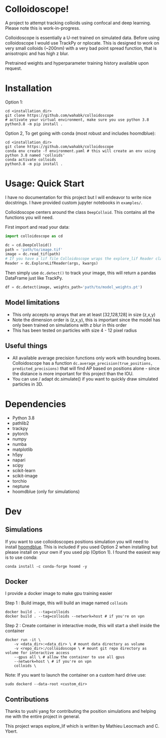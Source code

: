 # Colloidoscope!

A project to attempt tracking colloids using confocal and deep learning. Please note this is work-in-progress.

Colloidoscope is essentially a U-net trained on simulated data. Before using colloidoscope I would use TrackPy or nplocate. This is designed to work on very small colloids (~200nm) with a very bad point spread function, that is anisotropic and has high z blur.

Pretrained weights and hyperparameter training history available upon request.

# Installation

Option 1:

```
cd <installation_dir>
git clone https://github.com/wahabk/colloidoscope
# activate your virtual environment, make sure you use python 3.8
python3.8 -m pip install .
```

Option 2, To get going with conda (most robust and includes hoomdblue):

```
cd <installation_dir>
git clone https://github.com/wahabk/colloidoscope
conda env create -f environment.yaml # this will create an env using python 3.8 named 'colloids'
conda activate colloids
python3.8 -m pip install .
```

# Usage: Quick Start

I have no documentation for this project but I will endeavor to write nice docstrings. I have provided custom jupyter notebooks in ```examples/```.

Colloidoscope centers around the class ```DeepColloid```. This contains all the functions you will need.

First import and read your data:

```Python
import colloidoscope as cd

dc = cd.DeepColloid()
path = 'path/to/image.tif'
image = dc.read_tif(path)
# If you have a lif file Colloidoscope wraps the explore_lif Reader class
Reader = dc.ExploreLifReader(args, kwargs)
```

Then simply use ```dc.detect()``` to track your image, this will return a pandas DataFrame just like TrackPy.

```Python
df = dc.detect(image, weights_path='path/to/model_weights.pt')
```

## Model limitations
- This only accepts np arrays that are at least [32,128,128] in size (z,x,y)
- Note the dimension order is (z,x,y), this is important since the model has only been trained on simulations with z blur in this order
- This has been tested on particles with size 4 - 12 pixel radius

## Useful things
- All available average precision functions only work with bounding boxes. Colloidoscope has a function ```dc.average_precision(true_positions, predicted_precisions)``` that will find AP based on positions alone - since the distance is more important for this project than the IOU.
- You can use / adapt dc.simulate() if you want to quickly draw simulated particles in 3D. 

# Dependencies

 - Python 3.8
 - pathlib2 
 - trackpy 
 - pytorch 
 - numpy 
 - numba 
 - matplotlib 
 - h5py 
 - napari 
 - scipy 
 - scikit-learn 
 - scikit-image 
 - torchio 
 - neptune 
 - hoomdblue (only for simulations)

# Dev 
## Simulations

If you want to use colloidoscopes positions simulation you will need to install [hoomdblue](https://github.com/glotzerlab/hoomd-blue). This is included if you used Option 2 when installing but please install on your own if you used pip (Option 1). I found the easiest way is to use conda:

```conda install -c conda-forge hoomd -y```

## Docker

I provide a docker image to make gpu training easier

Step 1 : Build image, this will build an image named ```colloids```

```
docker build . --tag=colloids 
docker build . --tag=colloids --network=host # if you're on vpn
```

Step 2 : Create container in interactive mode, this will start a shell inside the container

```
docker run -it \
	-v <data_dir>:<data_dir> \ # mount data directory as volume
	-v <repo_dir>:/colloidoscope \ # mount git repo directory as volume for interactive access
	--gpus all \ # allow the container to use all gpus
	--network=host \ # if you're on vpn
	colloids \ 
```

Note:
If you want to launch the container on a custom hard drive use:

```sudo dockerd --data-root <custom_dir>```

## Contributions

Thanks to yushi yang for contributing the position simulations and helping me with the entire project in general.

This project wraps explore_lif which is written by Mathieu Leocmach and C. Ybert.
